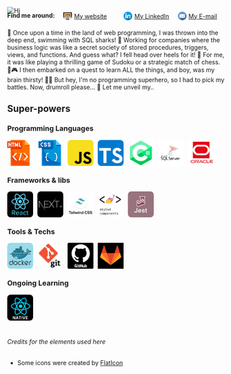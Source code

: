 ![Hi](./Imgs/Hi.gif)
<div style='display:flex; flex-wrap:wrap;gap:20px;margin-top:-20px; margin-bottom: 20px'>
  <strong>Find me around: </strong>
  <a href='https://fullstacker.com.br' style='display: flex;align-items:center; gap:5px; min-width:120px;'>
    <img src='./Imgs/local-na-rede-internet.png' style='width:20px;height:20px;' alt='HTML Logo'/>
    My website
  </a>

  <a href='https://linkedin.com/in/victor-kajiyama' style='display: flex;align-items:center; gap:5px'>
    <img src='./Imgs/linkedin.png' style='width:20px;height:20px;' alt='linkedin Logo'/>
    My LinkedIn
  </a>

  <a href='mailto:victor.kajiyama@gmail.com' style='display: flex;align-items:center; gap:5px'>
    <img src='./Imgs/email.png' style='width:20px;height:20px;' alt='email Logo'/>
    My E-mail
  </a>
</div>
🚀 Once upon a time in the land of web programming, I was thrown into the deep end, swimming with SQL sharks! 🦈 Working for companies where the business logic was like a secret society of stored procedures, triggers, views, and functions. And guess what? I fell head over heels for it! 🥰 For me, it was like playing a thrilling game of Sudoku or a strategic match of chess. 🎲🎮 I then embarked on a quest to learn ALL the things, and boy, was my brain thirsty! 🧠💦 But hey, I'm no programming superhero, so I had to pick my battles. Now, drumroll please... 🥁 Let me unveil my..

## Super-powers
### Programming Languages

<div style='display:flex; gap:10px'>
  <img src='./Imgs/Stacks/html.png' style='width:60px;height:60px;' alt='HTML Logo'/>
  <img src='./Imgs/Stacks/css.png' style='width:60px;height:60px;' alt='CSS Logo'/>
  <img src='./Imgs/Stacks/javascript.jpg' style='width:60px;height:60px; border-radius:8px;' alt='Javascript Logo'/>
  <img src='./Imgs/Stacks/typescript.jpg' style='width:60px;height:60px;border-radius:8px;' alt='Typescript Logo'/>
  <img src='./Imgs/Stacks/dotnet.png' style='width:60px;height:60px;' alt='C# Logo'/>
  <img src='./Imgs/Stacks/sqlServer.png' style='width:60px;height:60px;' alt='sql server Logo'/>
  <img src='./Imgs/Stacks/oracle.jpg' style='width:60px;height:60px;' alt='sql server Logo'/>
</div>

### Frameworks & libs
<div style='display:flex; gap:10px'>
  <img src='./Imgs/Stacks/react.jpg' style='width:60px;height:60px;border-radius:8px;' alt='React Logo'/>
  <img src='./Imgs/Stacks/nextjs.jpg' style='width:60px;height:60px;border-radius:8px;' alt='NextJS Logo'/>
  <img src='./Imgs/Stacks/tailwind.jpg' style='width:60px;height:60px;' alt='Tailwind Css logo'/>
  <img src='./Imgs/Stacks/styledComponents.jpg' style='width:60px;height:60px;' alt='Styled Components Logo'/>
  <img src='./Imgs/Stacks/jest.jpg' style='width:60px;height:60px;border-radius:8px;' alt='Jest Logo'/>
</div>

### Tools & Techs
<div style='display:flex; gap:10px'>
  <img src='./Imgs/Stacks/Docker.png' style='width:60px;height:60px;border-radius:8px;' alt='Docker Logo'/>
  <img src='./Imgs/Stacks/git.png' style='width:60px;height:60px;border-radius:8px;' alt='Git Logo'/>
  <img src='./Imgs/Stacks/github.png' style='width:60px;height:60px;' alt='github logo'/>
  <img src='./Imgs/Stacks/gitlab.png' style='width:60px;height:60px;' alt='gitlab logo'/>
</div>

### Ongoing Learning
<div style='display:flex; gap:10px'>
  <img src='./Imgs/Stacks/native.png' style='width:60px;height:60px;border-radius:8px;' alt='React Native Logo'/>
</div>

<Footer style='margin-top:40px;'>

  ###### Credits for the elements used here

  
  * Some icons were created by [FlatIcon](https://www.flaticon.com)

</Footer>
